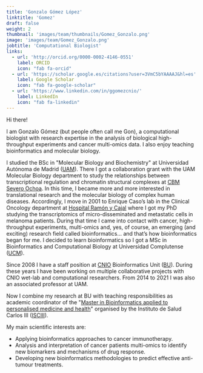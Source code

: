 ```yaml
---
title: 'Gonzalo Gómez López'
linktitle: 'Gomez'
draft: false
weight: 2
thumbnail: 'images/team/thumbnails/Gomez_Gonzalo.png'
image: 'images/team/Gomez_Gonzalo.png'
jobtitle: 'Computational Biologist'
links:
  - url: 'http://orcid.org/0000-0002-4146-0551'
    label: ORCID
    icon: "fab fa-orcid"
  - url: 'https://scholar.google.es/citations?user=3VmC5bYAAAAJ&hl=es'
    label: Google Scholar
    icon: "fab fa-google-scholar"
  - url: 'https://www.linkedin.com/in/ggomezcnio/'
    label: LinkedIn
    icon: "fab fa-linkedin"
---
```


Hi there!

I am Gonzalo Gómez (but people often call me Gon), a computational biologist with research expertise in the analysis of biological high-throughput experiments and cancer multi-omics data. I also enjoy teaching bioinformatics and molecular biology.

I studied the BSc in "Molecular Biology and Biochemistry" at Universidad Autónoma de Madrid ([UAM](http://www.uam.es/ss/Satellite/en/home.htm)). There I got a collaboration grant with the UAM Molecular Biology department to study the relationships between transcriptional regulation and chromatin structural complexes at [CBM Severo Ochoa](http://www.cbm.uam.es/joomla-rl/index.php/en/). In this time, I became more and more interested in translational research and the molecular biology of complex human diseases. Accordingly, I move in 2001 to Enrique Caso’s lab in the Clinical Oncology department at [Hospital Ramón y Cajal](http://www.madrid.org/cs/Satellite?pagename=HospitalRamonCajal/Page/HRYC_home) where I got my PhD studying the transcriptomics of micro-disseminated and metastatic cells in melanoma patients. During that time I came into contact with cancer, high-throughput experiments, multi-omics and, yes, of course, an emerging (and exciting) research field called bioinformatics… and that’s how bioinformatics began for me. I decided to learn bioinformatics so I got a MSc in Bioinformatics and Computational Biology at Universidad Complutense ([UCM](http://www.ucm.es/english)).

Since 2008 I have a staff position at [CNIO](https://www.cnio.es/ing/index.asp) Bioinformatics Unit ([BU](https://bioinformatics.cnio.es/)). During these years I have been working on multiple collaborative projects with CNIO wet-lab and computational researchers. From 2014 to 2021 I was also an associated professor at UAM.

Now I combine my research at BU with teaching responsibilities as academic coordinator of the "[Master in Bioinformatics applied to personalised medicine and health](https://masterbioinformatica.com/)" organised by the Instituto de Salud Carlos III ([ISCIII](https://www.isciii.es/Paginas/Inicio.aspx)).

My main scientific interests are:
- Applying bioinformatics approaches to cancer immunotherapy.
- Analysis and interpretation of cancer patients multi-omics to identify new biomarkers and mechanisms of drug response.
- Developing new bioinformatics methodologies to predict effective anti-tumour treatments.

